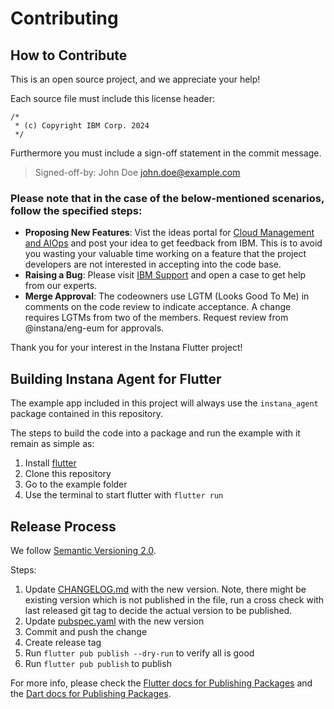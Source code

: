 # Contributing

## How to Contribute

This is an open source project, and we appreciate your help!

Each source file must include this license header:

```
/*
 * (c) Copyright IBM Corp. 2024
 */
```

Furthermore you must include a sign-off statement in the commit message.

> Signed-off-by: John Doe <john.doe@example.com>

### Please note that in the case of the below-mentioned scenarios, follow the specified steps:
- **Proposing New Features**: Vist the ideas portal for [Cloud Management and AIOps](https://automation-management.ideas.ibm.com/?project=INSTANA) and post your idea to get feedback from IBM. This is to avoid you wasting your valuable time working on a feature that the project developers are not interested in accepting into the code base.
- **Raising a Bug**: Please visit [IBM Support](https://www.ibm.com/mysupport/s/?language=en_US) and open a case to get help from our experts.
- **Merge Approval**: The codeowners use LGTM (Looks Good To Me) in comments on the code review to indicate acceptance. A change requires LGTMs from two of the members. Request review from @instana/eng-eum for approvals.

Thank you for your interest in the Instana Flutter project!

## Building Instana Agent for Flutter

The example app included in this project will always use the `instana_agent` package contained in this repository. 

The steps to build the code into a package and run the example with it remain as simple as:

1. Install [flutter](https://flutter.dev/docs/get-started/install) 
2. Clone this repository
3. Go to the example folder
4. Use the terminal to start flutter with `flutter run`

## Release Process

We follow [Semantic Versioning 2.0](https://semver.org/).

Steps:
1. Update [CHANGELOG.md](./CHANGELOG.md) with the new version. Note, there might be existing version which is not published in the file, run a cross check with last released git tag to decide the actual version to be published.
2. Update [pubspec.yaml](./pubspec.yaml) with the new version
4. Commit and push the change
5. Create release tag
6. Run `flutter pub publish --dry-run` to verify all is good
7. Run `flutter pub publish` to publish


For more info, please check the [Flutter docs for Publishing Packages](https://flutter.dev/docs/development/packages-and-plugins/developing-packages#publish) and the [Dart docs for Publishing Packages](https://dart.dev/tools/pub/publishing).
